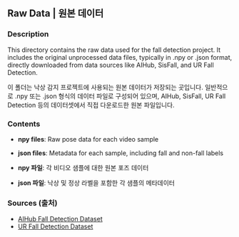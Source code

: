 ## Raw Data | 원본 데이터

### Description
This directory contains the raw data used for the fall detection project. It includes the original unprocessed data files, typically in .npy or .json format, directly downloaded from data sources like AIHub, SisFall, and UR Fall Detection.

이 폴더는 낙상 감지 프로젝트에 사용되는 원본 데이터가 저장되는 곳입니다. 일반적으로 .npy 또는 .json 형식의 데이터 파일로 구성되어 있으며, AIHub, SisFall, UR Fall Detection 등의 데이터셋에서 직접 다운로드한 원본 파일입니다.

### Contents
- **npy files**: Raw pose data for each video sample
- **json files**: Metadata for each sample, including fall and non-fall labels

- **npy 파일**: 각 비디오 샘플에 대한 원본 포즈 데이터
- **json 파일**: 낙상 및 정상 라벨을 포함한 각 샘플의 메타데이터

### Sources (출처)
- [AIHub Fall Detection Dataset](https://www.aihub.or.kr)
- [UR Fall Detection Dataset](https://fenix.univ.rzeszow.pl/~mkepski/ds/uf.html)
